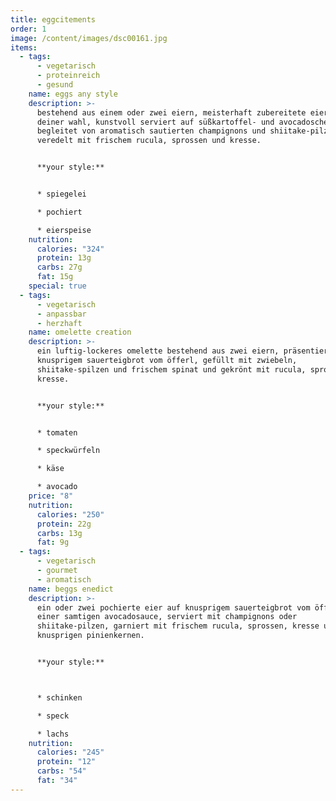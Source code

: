 ```yaml
---
title: eggcitements
order: 1
image: /content/images/dsc00161.jpg
items:
  - tags:
      - vegetarisch
      - proteinreich
      - gesund
    name: eggs any style
    description: >-
      bestehend aus einem oder zwei eiern, meisterhaft zubereitete eier nach
      deiner wahl, kunstvoll serviert auf süßkartoffel- und avocadoscheiben.
      begleitet von aromatisch sautierten champignons und shiitake-pilzen,
      veredelt mit frischem rucula, sprossen und kresse.


      **your style:**


      * spiegelei

      * pochiert

      * eierspeise
    nutrition:
      calories: "324"
      protein: 13g
      carbs: 27g
      fat: 15g
    special: true
  - tags:
      - vegetarisch
      - anpassbar
      - herzhaft
    name: omelette creation
    description: >-
      ein luftig-lockeres omelette bestehend aus zwei eiern, präsentiert auf
      knusprigem sauerteigbrot vom öfferl, gefüllt mit zwiebeln,
      shiitake-spilzen und frischem spinat und gekrönt mit rucula, sprossen und
      kresse.


      **your style:**


      * tomaten

      * speckwürfeln

      * käse

      * avocado
    price: "8"
    nutrition:
      calories: "250"
      protein: 22g
      carbs: 13g
      fat: 9g
  - tags:
      - vegetarisch
      - gourmet
      - aromatisch
    name: beggs enedict
    description: >-
      ein oder zwei pochierte eier auf knusprigem sauerteigbrot vom öfferl und
      einer samtigen avocadosauce, serviert mit champignons oder
      shiitake-pilzen, garniert mit frischem rucula, sprossen, kresse und
      knusprigen pinienkernen.


      **your style:**



      * s﻿chinken

      * s﻿peck

      * l﻿achs
    nutrition:
      calories: "245"
      protein: "12"
      carbs: "54"
      fat: "34"
---
```

